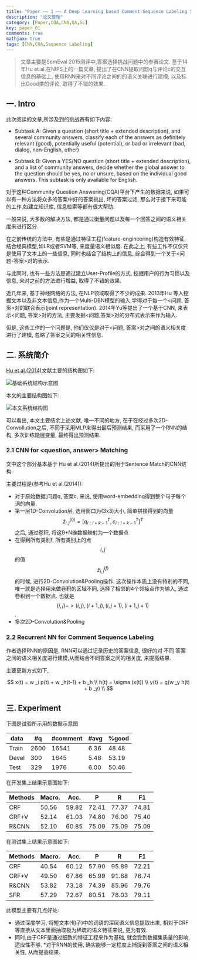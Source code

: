 ```yaml
---
title: "Paper —— 1 —— A Deep Learning based Comment Sequence Labeling System for Answer Selection Challenge X. Zhou’15 SemEval 2015"
description: "论文整理"
category: [Paper,CQA,CNN,QA,SL]
key: paper_01
comments: true
mathjax: true
tags: [CNN,CQA,Sequence Labeling]
---
```

> 文章主要是SemEval 2015测评中,答案选择挑战问题中的参赛论文. 基于14年Hu et.al.在NIPS上的一篇文章, 提出了在CNN提取问题q与评论c的交互信息的基础上, 使用RNN来对不同评论之间的的语义关联进行建模, 以及标出Good类的评论, 取得了不错的效果.


<!--more-->

## 一. Intro

此次阅读的文章,所涉及到的挑战赛有如下内容:

* Subtask A: Given a question (short title + extended description), and several community answers, classify each of the answers as
definitely relevant (good),
potentially useful (potential), or
bad or irrelevant (bad, dialog, non-English, other)

* Subtask B: Given a YES/NO question (short title + extended description), and a list of community answers, decide whether the global answer to the question should be yes, no or unsure, based on the individual good answers. This subtask is only available for English.

对于这种Community Question Answering(CQA)平台下产生的数据来说, 如果可以有一种方法将众多的答案中好的答案挑出, 坏的答案过滤, 那么对于接下来可能的工作,如建立知识库, 信息检索等都有很大帮助.

一般来说, 大多数的解决方法, 都是通过衡量问题以及每一个回答之间的语义相关度来进行区分.

在之前传统的方法中, 有些是通过特征工程(feature-engineering)构造有效特征, 结合经典模型,如LR或者SVM等, 来度量语义相似度.  在此之上, 有些工作不仅仅只是使用了文本上的一些信息, 同时也结合了结构上的信息, 综合得到一个关于<问题-答案>对的表示.

与此同时, 也有一些方法是通过建立User-Profile的方式, 挖掘用户的行为习惯以及信息, 来对之前的方法进行增益, 取得了不错的效果.

近几年来, 基于神经网络的方法, 在NLP领域取得了不少的成果. 2013年Hu 等人挖掘文本以及非文本信息,作为一个Multi-DBN模型的输入,学得对于每一个<问题, 答案>对的联合表示(joint representation). 2014年Yu等提出了一个基于CNN, 来表示<问题, 答案>对的方法, 主要发掘<问题,答案>对的分布式表示来作为输入.

但是, 这些工作的一个问题是, 他们仅仅是对于<问题, 答案>对之间的语义相关度进行了建模, 忽略了答案之间的相关性信息.

## 二. 系统简介

[Hu et al.(2014)](http://www.hangli-hl.com/uploads/3/1/6/8/3168008/hu-etal-nips2014.pdf)文献主要的结构图如下:

![基础系统结构示意图](http://7u2ldb.com1.z0.glb.clouddn.com/B_HU_CNN_MS.png)

本文的主要结构图如下:

![本文系统结构图](http://7u2ldb.com1.z0.glb.clouddn.com/X_zhou_CNNRNN_QA.png)

可以看出, 本文主要结余上述文献, 唯一不同的地方, 在于在经过多次2D-Convollution之后, 不同于采用MLP来得出最后预测结果, 而采用了一个RNN的结构, 多次训练隐层变量, 最终得出预测结果.

### 2.1 CNN for <question, answer> Matching

文中这个部分基本基于 Hu et al.(2014)所提出的用于Sentence Match的CNN结构.

主要过程是(参考Hu et al.(2014)):

* 对于原始数据,问题q, 答案c, 来说, 使用word-embedding得到整个句子每个词的向量.
* 第一层1D-Convolution层, 选用窗口为(3x3)大小, 简单拼接得到的向量$$\hat{z} _{i,j}^{(0)} = [q _{i:i+k-1}^T, c_{i:i+k-1}^T]^T$$之后, 通过卷积, 将这9*N维数据映射为一个数据点
* 在得到所有类别f, 所有类别上的点$$i,j$$的值$$\hat{z} _{i,j} ^{(f)}$$的时候, 进行2D-Convolution&Pooling操作. 这次操作本质上没有特别的不同,唯一就是选择用来做卷积的区域不同, 选择了相邻的4个邻接点作为输入, 通过卷积到一个数据点. 也就是 $$(i, j) -> (i,j), (i+1,j), (i,j+1), (i+1,j+1)$$.
* 多次2D-Convolution&Pooling

### 2.2 Recurrent NN for Comment Sequence Labeling

作者选择RNN的原因是, RNN可以通过记录历史的答案信息, 很好的对 不同 答案之间的语义相关度进行建模,从而结合不同答案之间的相关度, 来提高结果.

主要更新方式如下,

$$
x(t) = w _i p(t) + w _h(t-1) + b _h \\
h(t) = \sigma (x(t))  \\
y(t) = g(w _y h(t) + b _y) \\
$$

## 三. Experiment

下图是试验所示用的数据示意图

|data|#q|#comment|#avg|%good|
|-|-|-|-|-|
|Train|2600|16541|6.36|48.48|
|Devel|300|1645|5.48|53.19|
|Test|329|1976|6.00|50.46|

在开发集上结果示意图如下:

|Methods|Macro.|Acc.|P|R|F1|
|-|-|-|-|-|-|
|CRF|50.56|59.82|72.41|77.37|74.81|
|CRF+V|52.14|61.03|74.80|76.00|75.40|
|R&CNN|52.10|60.85|75.09|75.09|75.09|

在测试集上结果示意图如下:

|Methods|Macro.|Acc.|P|R|F1|
|-|-|-|-|-|-|
|CRF|40.54|60.12|57.90|95.89|72.21|
|CRF+V|49.50|67.86|65.99|91.68|76.74|
|R&CNN|53.82|73.18|74.39|85.96|79.76|
|SFR|57.29|72.67|80.51|78.03|79.11|

此模型主要有几点好处:

* 通过深度学习, 将短文本(句子)中的词语的深层语义信息提取出来, 相对于CRF等直接从文本里面抽取极为稀疏的语义特征来说, 更为有效.
* 同时,由于CRF是通过细致的特征工程来作为基础, 就会受到数据集质量的影响, 适应性不够.
*对于RNN的使用, 确实能够一定程度上捕捉到答案之间的语义相关性, 从而提高结果.

